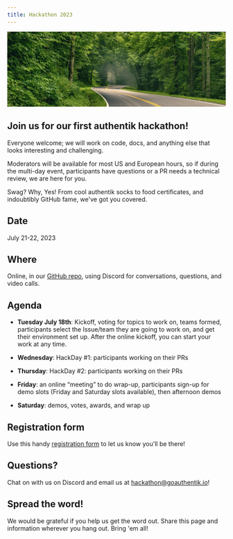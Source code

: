 ```yaml
---
title: Hackathon 2023
---
```


![hackathon-image](./horizontal-brandon-frie-rdHeGGn7rwQ-unsplash.jpg)

## Join us for our first authentik hackathon!

Everyone welcome; we will work on code, docs, and anything else that looks interesting and challenging.

Moderators will be available for most US and European hours, so if during the multi-day event, participants have questions or a PR needs a technical review, we are here for you.

Swag? Why, Yes! From cool authentik socks to food certificates, and indoubtibly GitHub fame, we've got you covered.

## Date

July 21-22, 2023

## Where

Online, in our [GitHub repo](https://github.com/goauthentik/authentik), using Discord for conversations, questions, and video calls.

## Agenda

-   **Tuesday July 18th**: Kickoff, voting for topics to work on, teams formed, participants select the Issue/team they are going to work on, and get their environment set up. After the online kickoff, you can start your work at any time.

-   **Wednesday**: HackDay #1: participants working on their PRs

-   **Thursday**: HackDay #2: participants working on their PRs

-   **Friday**: an online “meeting” to do wrap-up, participants sign-up for demo slots (Friday and Saturday slots available), then afternoon demos

-   **Saturday**: demos, votes, awards, and wrap up

## Registration form

Use this handy [registration form](./registration-2023.md) to let us know you'll be there!

## Questions?

Chat on with us on Discord and email us at hackathon@goauthentik.io!

## Spread the word!

We would be grateful if you help us get the word out. Share this page and information wherever you hang out. Bring 'em all!
